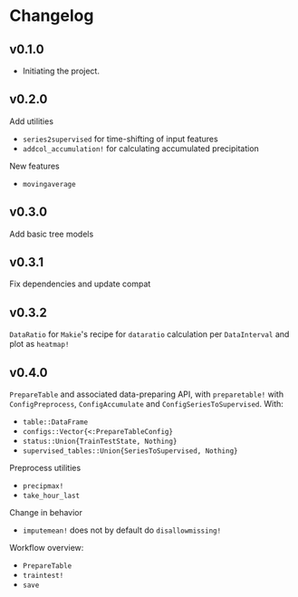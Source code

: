 # Changelog

## v0.1.0
- Initiating the project.

## v0.2.0
Add utilities
- `series2supervised` for time-shifting of input features
- `addcol_accumulation!` for calculating accumulated precipitation

New features
- `movingaverage`

## v0.3.0
Add basic tree models

## v0.3.1
Fix dependencies and update compat

## v0.3.2
`DataRatio` for `Makie`'s recipe for `dataratio` calculation per `DataInterval` and plot as `heatmap!`

## v0.4.0
`PrepareTable` and associated data-preparing API, with `preparetable!` with `ConfigPreprocess`, `ConfigAccumulate` and `ConfigSeriesToSupervised`. With:
- `table::DataFrame`
- `configs::Vector{<:PrepareTableConfig}`
- `status::Union{TrainTestState, Nothing}`
- `supervised_tables::Union{SeriesToSupervised, Nothing}`

Preprocess utilities
- `precipmax!`
- `take_hour_last`

Change in behavior
- `imputemean!` does not by default do `disallowmissing!`

Workflow overview:
- `PrepareTable`
- `traintest!`
- `save`